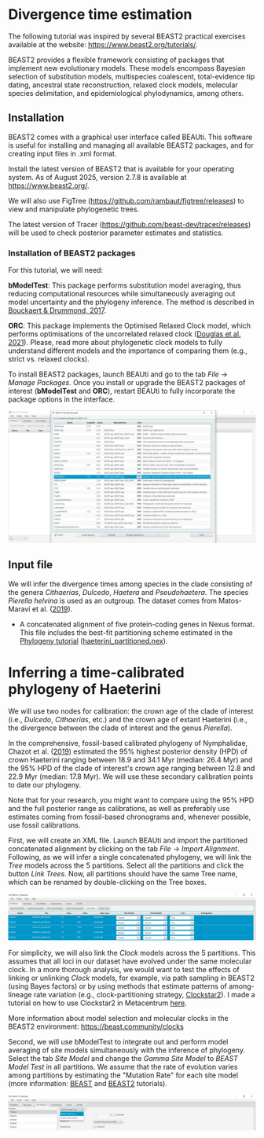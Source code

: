 # Divergence time estimation

The following tutorial was inspired by several BEAST2 practical exercises available at the website: https://www.beast2.org/tutorials/.

BEAST2 provides a flexible framework consisting of packages that implement new evolutionary models. These models encompass Bayesian selection of substitution models, multispecies coalescent, total-evidence tip dating, ancestral state reconstruction, relaxed clock models, molecular species delimitation, and epidemiological phylodynamics, among others.

## Installation

BEAST2 comes with a graphical user interface called BEAUti. This software is useful for installing and managing all available BEAST2 packages, and for creating input files in .xml format.

Install the latest version of BEAST2 that is available for your operating system. As of August 2025, version 2.7.8 is available at https://www.beast2.org/. 

We will also use FigTree (https://github.com/rambaut/figtree/releases) to view and manipulate phylogenetic trees.

The latest version of Tracer (https://github.com/beast-dev/tracer/releases) will be used to check posterior parameter estimates and statistics.

### Installation of BEAST2 packages

For this tutorial, we will need:

**bModelTest**: This package performs substitution model averaging, thus reducing computational resources while simultaneously averaging out model uncertainty and the phylogeny inference. The method is described in [Bouckaert & Drummond, 2017](https://doi.org/10.1186/s12862-017-0890-6).

**ORC**: This package implements the Optimised Relaxed Clock model, which performs optimisations of the uncorrelated relaxed clock ([Douglas et al. 2021](https://doi.org/10.1371/journal.pcbi.1008322)). Please, read more about phylogenetic clock models to fully understand different models and the importance of comparing them (e.g., strict vs. relaxed clocks).

To install BEAST2 packages, launch BEAUti and go to the tab *File* -> *Manage Packages*. Once you install or upgrade the BEAST2 packages of interest (**bModelTest** and **ORC**), restart BEAUti to fully incorporate the package options in the interface.

![BEAUti Package Manager](https://github.com/pavelm14/lab_miscellaneous/blob/main/molecular_clock/BEAUti_PackageManager.png)

## Input file

We will infer the divergence times among species in the clade consisting of the genera *Cithaerias*, *Dulcedo*, *Haetera* and *Pseudohaetera*. The species *Pierella helvina* is used as an outgroup. The dataset comes from Matos-Maraví et al. ([2019](https://doi.org/10.1111/syen.12352)).

- A concatenated alignment of five protein-coding genes in Nexus format. This file includes the best-fit partitioning scheme estimated in the [Phylogeny tutorial](https://github.com/pavelm14/lab_miscellaneous/tree/main/phylogeny) ([haeterini_partitioned.nex](https://github.com/pavelm14/lab_miscellaneous/blob/main/molecular_clock/haeterini_partitioned.nex)).

# Inferring a time-calibrated phylogeny of Haeterini

We will use two nodes for calibration: the crown age of the clade of interest (i.e., *Dulcedo*, *Cithaerias*, etc.) and the crown age of extant Haeterini (i.e., the divergence between the clade of interest and the genus *Pierella*).

In the comprehensive, fossil-based calibrated phylogeny of Nymphalidae, Chazot et al. ([2019](https://doi.org/10.1093/sysbio/syz002)) estimated the 95% highest posterior density (HPD) of crown Haeterini ranging between 18.9 and 34.1 Myr (median: 26.4 Myr) and the 95% HPD of the clade of interest's crown age ranging between 12.8 and 22.9 Myr (median: 17.8 Myr). We will use these secondary calibration points to date our phylogeny.

Note that for your research, you might want to compare using the 95% HPD and the full posterior range as calibrations, as well as preferably use estimates coming from fossil-based chronograms and, whenever possible, use fossil calibrations.

First, we will create an XML file. Launch BEAUti and import the partitioned concatenated alignment by clicking on the tab *File* -> *Import Alignment*. Following, as we will infer a single concatenated phylogeny, we will link the *Tree* models across the 5 partitions. Select all the partitions and click the button *Link Trees*. Now, all partitions should have the same Tree name, which can be renamed by double-clicking on the Tree boxes.

![BEAUti Link Trees](https://github.com/pavelm14/lab_miscellaneous/blob/main/molecular_clock/BEAUti_LinkTrees.png)

For simplicity, we will also link the *Clock* models across the 5 partitions. This assumes that all loci in our dataset have evolved under the same molecular clock. In a more thorough analysis, we would want to test the effects of linking or unlinking *Clock* models, for example, via path sampling in BEAST2 (using Bayes factors) or by using methods that estimate patterns of among-lineage rate variation (e.g., clock-partitioning strategy, [Clockstar2](https://github.com/sebastianduchene/ClockstaR)). I made a tutorial on how to use Clockstar2 in Metacentrum [here](https://github.com/pavelm14/Eudaminae_phylogeny/blob/master/bioinformatics/installations/ClockstaR.md).

More information about model selection and molecular clocks in the BEAST2 environment: https://beast.community/clocks

Second, we will use bModelTest to integrate out and perform model averaging of site models simultaneously with the inference of phylogeny. Select the tab *Site Model* and change the *Gamma Site Model* to *BEAST Model Test* in all partitions. We assume that the rate of evolution varies among partitions by estimating the "Mutation Rate" for each site model (more information: [BEAST](https://beast.community/constructing_models) and [BEAST2](https://www.beast2.org/2015/06/23/help-beast-acts-weird-or-how-to-set-up-rates.html) tutorials).

![BEAUti bModelTest](https://github.com/pavelm14/lab_miscellaneous/blob/main/molecular_clock/BEAUti_bModelTest.png)

